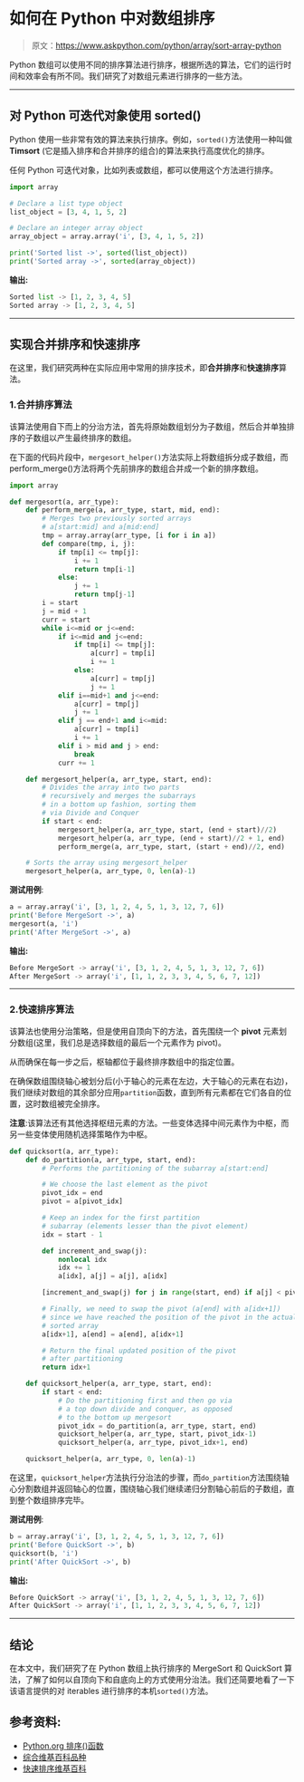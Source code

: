 # 如何在 Python 中对数组排序

> 原文：<https://www.askpython.com/python/array/sort-array-python>

Python 数组可以使用不同的排序算法进行排序，根据所选的算法，它们的运行时间和效率会有所不同。我们研究了对数组元素进行排序的一些方法。

* * *

## 对 Python 可迭代对象使用 sorted()

Python 使用一些非常有效的算法来执行排序。例如，`sorted()`方法使用一种叫做 **Timsort** (它是插入排序和合并排序的组合)的算法来执行高度优化的排序。

任何 Python 可迭代对象，比如列表或数组，都可以使用这个方法进行排序。

```py
import array

# Declare a list type object
list_object = [3, 4, 1, 5, 2]

# Declare an integer array object
array_object = array.array('i', [3, 4, 1, 5, 2])

print('Sorted list ->', sorted(list_object))
print('Sorted array ->', sorted(array_object))

```

**输出:**

```py
Sorted list -> [1, 2, 3, 4, 5]
Sorted array -> [1, 2, 3, 4, 5]

```

* * *

## 实现合并排序和快速排序

在这里，我们研究两种在实际应用中常用的排序技术，即**合并排序**和**快速排序**算法。

### 1.合并排序算法

该算法使用自下而上的分治方法，首先将原始数组划分为子数组，然后合并单独排序的子数组以产生最终排序的数组。

在下面的代码片段中，`mergesort_helper()`方法实际上将数组拆分成子数组，而 perform_merge()方法将两个先前排序的数组合并成一个新的排序数组。

```py
import array

def mergesort(a, arr_type):
    def perform_merge(a, arr_type, start, mid, end):
        # Merges two previously sorted arrays
        # a[start:mid] and a[mid:end]
        tmp = array.array(arr_type, [i for i in a])
        def compare(tmp, i, j):
            if tmp[i] <= tmp[j]:
                i += 1
                return tmp[i-1]
            else:
                j += 1
                return tmp[j-1]
        i = start
        j = mid + 1
        curr = start
        while i<=mid or j<=end:
            if i<=mid and j<=end:
                if tmp[i] <= tmp[j]:
                    a[curr] = tmp[i]
                    i += 1
                else:
                    a[curr] = tmp[j]
                    j += 1
            elif i==mid+1 and j<=end:
                a[curr] = tmp[j]
                j += 1
            elif j == end+1 and i<=mid:
                a[curr] = tmp[i]
                i += 1
            elif i > mid and j > end:
                break
            curr += 1

    def mergesort_helper(a, arr_type, start, end):
        # Divides the array into two parts
        # recursively and merges the subarrays
        # in a bottom up fashion, sorting them
        # via Divide and Conquer
        if start < end:
            mergesort_helper(a, arr_type, start, (end + start)//2)
            mergesort_helper(a, arr_type, (end + start)//2 + 1, end)
            perform_merge(a, arr_type, start, (start + end)//2, end)

    # Sorts the array using mergesort_helper
    mergesort_helper(a, arr_type, 0, len(a)-1)

```

**测试用例**:

```py
a = array.array('i', [3, 1, 2, 4, 5, 1, 3, 12, 7, 6])
print('Before MergeSort ->', a)
mergesort(a, 'i')
print('After MergeSort ->', a)

```

**输出:**

```py
Before MergeSort -> array('i', [3, 1, 2, 4, 5, 1, 3, 12, 7, 6])
After MergeSort -> array('i', [1, 1, 2, 3, 3, 4, 5, 6, 7, 12])

```

* * *

### 2.快速排序算法

该算法也使用分治策略，但是使用自顶向下的方法，首先围绕一个 **pivot** 元素划分数组(这里，我们总是选择数组的最后一个元素作为 pivot)。

从而确保在每一步之后，枢轴都位于最终排序数组中的指定位置。

在确保数组围绕轴心被划分后(小于轴心的元素在左边，大于轴心的元素在右边)，我们继续对数组的其余部分应用`partition`函数，直到所有元素都在它们各自的位置，这时数组被完全排序。

**注意**:该算法还有其他选择枢纽元素的方法。一些变体选择中间元素作为中枢，而另一些变体使用随机选择策略作为中枢。

```py
def quicksort(a, arr_type):
    def do_partition(a, arr_type, start, end):
        # Performs the partitioning of the subarray a[start:end]

        # We choose the last element as the pivot
        pivot_idx = end
        pivot = a[pivot_idx]

        # Keep an index for the first partition
        # subarray (elements lesser than the pivot element)
        idx = start - 1

        def increment_and_swap(j):
            nonlocal idx
            idx += 1
            a[idx], a[j] = a[j], a[idx]

        [increment_and_swap(j) for j in range(start, end) if a[j] < pivot]

        # Finally, we need to swap the pivot (a[end] with a[idx+1])
        # since we have reached the position of the pivot in the actual
        # sorted array
        a[idx+1], a[end] = a[end], a[idx+1]

        # Return the final updated position of the pivot
        # after partitioning
        return idx+1

    def quicksort_helper(a, arr_type, start, end):
        if start < end:
            # Do the partitioning first and then go via
            # a top down divide and conquer, as opposed
            # to the bottom up mergesort
            pivot_idx = do_partition(a, arr_type, start, end)
            quicksort_helper(a, arr_type, start, pivot_idx-1)
            quicksort_helper(a, arr_type, pivot_idx+1, end)

    quicksort_helper(a, arr_type, 0, len(a)-1)

```

在这里，`quicksort_helper`方法执行分治法的步骤，而`do_partition`方法围绕轴心分割数组并返回轴心的位置，围绕轴心我们继续递归分割轴心前后的子数组，直到整个数组排序完毕。

**测试用例**:

```py
b = array.array('i', [3, 1, 2, 4, 5, 1, 3, 12, 7, 6])
print('Before QuickSort ->', b)
quicksort(b, 'i')
print('After QuickSort ->', b)

```

**输出:**

```py
Before QuickSort -> array('i', [3, 1, 2, 4, 5, 1, 3, 12, 7, 6])
After QuickSort -> array('i', [1, 1, 2, 3, 3, 4, 5, 6, 7, 12])

```

* * *

## 结论

在本文中，我们研究了在 Python 数组上执行排序的 MergeSort 和 QuickSort 算法，了解了如何以自顶向下和自底向上的方式使用分治法。我们还简要地看了一下该语言提供的对 iterables 进行排序的本机`sorted()`方法。

## 参考资料:

*   [Python.org 排序()函数](https://docs.python.org/3.7/library/functions.html#sorted)
*   [综合维基百科品种](https://en.wikipedia.org/wiki/Merge_sort)
*   [快速排序维基百科](https://en.wikipedia.org/wiki/Quicksort)
